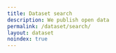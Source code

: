 ```yaml
---
title: Dataset search
description: We publish open data
permalink: /dataset/search/
layout: dataset
noindex: true
---
```

